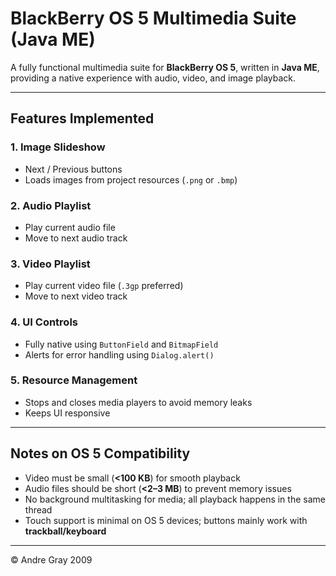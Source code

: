 # BlackBerry OS 5 Multimedia Suite (Java ME)

A fully functional multimedia suite for **BlackBerry OS 5**, written in **Java ME**, providing a native experience with audio, video, and image playback.

---

##  Features Implemented

### 1. Image Slideshow
- Next / Previous buttons  
- Loads images from project resources (`.png` or `.bmp`)

### 2. Audio Playlist
- Play current audio file  
- Move to next audio track  

### 3. Video Playlist
- Play current video file (`.3gp` preferred)  
- Move to next video track  

### 4. UI Controls
- Fully native using `ButtonField` and `BitmapField`  
- Alerts for error handling using `Dialog.alert()`  

### 5. Resource Management
- Stops and closes media players to avoid memory leaks  
- Keeps UI responsive  

---

##  Notes on OS 5 Compatibility
- Video must be small (**<100 KB**) for smooth playback  
- Audio files should be short (**<2–3 MB**) to prevent memory issues  
- No background multitasking for media; all playback happens in the same thread  
- Touch support is minimal on OS 5 devices; buttons mainly work with **trackball/keyboard**  

---

© Andre Gray 2009
